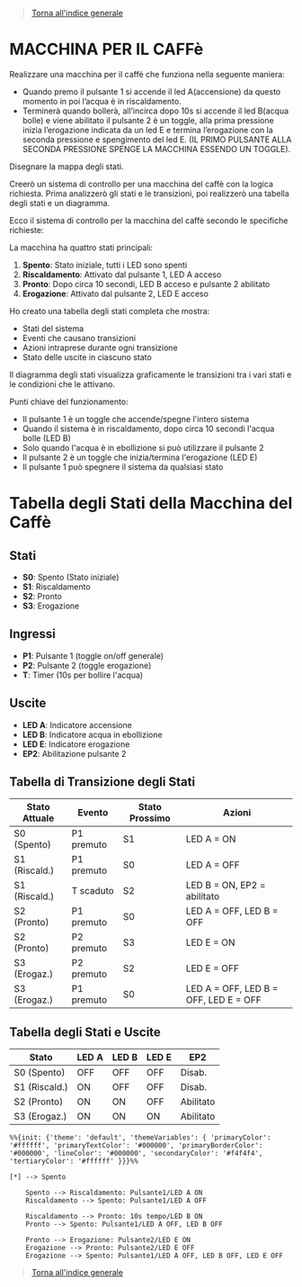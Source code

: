 >[Torna all'indice generale](index.md)

# **MACCHINA PER IL CAFFè**

Realizzare una macchina per il caffè che funziona nella seguente maniera:
- Quando premo il pulsante 1 si accende il led A(accensione) da questo momento in poi l’acqua è in riscaldamento.
- Terminerà quando bollerà, all’incirca dopo 10s si accende il led B(acqua bolle) e viene abilitato il pulsante 2 è un toggle, alla prima pressione inizia l’erogazione indicata da un led E e termina l’erogazione con la seconda pressione e spengimento del led E.
(IL PRIMO PULSANTE ALLA SECONDA PRESSIONE SPENGE LA MACCHINA ESSENDO UN TOGGLE).

Disegnare la mappa degli stati.

Creerò un sistema di controllo per una macchina del caffè con la logica richiesta. Prima analizzerò gli stati e le transizioni, poi realizzerò una tabella degli stati e un diagramma.

Ecco il sistema di controllo per la macchina del caffè secondo le specifiche richieste:

La macchina ha quattro stati principali:
1. **Spento**: Stato iniziale, tutti i LED sono spenti
2. **Riscaldamento**: Attivato dal pulsante 1, LED A acceso
3. **Pronto**: Dopo circa 10 secondi, LED B acceso e pulsante 2 abilitato
4. **Erogazione**: Attivato dal pulsante 2, LED E acceso

Ho creato una tabella degli stati completa che mostra:
- Stati del sistema
- Eventi che causano transizioni
- Azioni intraprese durante ogni transizione
- Stato delle uscite in ciascuno stato

Il diagramma degli stati visualizza graficamente le transizioni tra i vari stati e le condizioni che le attivano.

Punti chiave del funzionamento:
- Il pulsante 1 è un toggle che accende/spegne l'intero sistema
- Quando il sistema è in riscaldamento, dopo circa 10 secondi l'acqua bolle (LED B)
- Solo quando l'acqua è in ebollizione si può utilizzare il pulsante 2
- Il pulsante 2 è un toggle che inizia/termina l'erogazione (LED E)
- Il pulsante 1 può spegnere il sistema da qualsiasi stato

# Tabella degli Stati della Macchina del Caffè

## Stati
- **S0**: Spento (Stato iniziale)
- **S1**: Riscaldamento
- **S2**: Pronto
- **S3**: Erogazione

## Ingressi
- **P1**: Pulsante 1 (toggle on/off generale)
- **P2**: Pulsante 2 (toggle erogazione)
- **T**: Timer (10s per bollire l'acqua)

## Uscite
- **LED A**: Indicatore accensione
- **LED B**: Indicatore acqua in ebollizione
- **LED E**: Indicatore erogazione
- **EP2**: Abilitazione pulsante 2

## **Tabella di Transizione degli Stati**

| Stato Attuale | Evento      | Stato Prossimo | Azioni                           |
|---------------|-------------|----------------|----------------------------------|
| S0 (Spento)   | P1 premuto  | S1             | LED A = ON                       |
| S1 (Riscald.) | P1 premuto  | S0             | LED A = OFF                      |
| S1 (Riscald.) | T scaduto   | S2             | LED B = ON, EP2 = abilitato      |
| S2 (Pronto)   | P1 premuto  | S0             | LED A = OFF, LED B = OFF         |
| S2 (Pronto)   | P2 premuto  | S3             | LED E = ON                       |
| S3 (Erogaz.)  | P2 premuto  | S2             | LED E = OFF                      |
| S3 (Erogaz.)  | P1 premuto  | S0             | LED A = OFF, LED B = OFF, LED E = OFF |

## **Tabella degli Stati e Uscite**

| Stato         | LED A | LED B | LED E | EP2      |
|---------------|-------|-------|-------|----------|
| S0 (Spento)   | OFF   | OFF   | OFF   | Disab.   |
| S1 (Riscald.) | ON    | OFF   | OFF   | Disab.   |
| S2 (Pronto)   | ON    | ON    | OFF   | Abilitato|
| S3 (Erogaz.)  | ON    | ON    | ON    | Abilitato|

```mermaid
%%{init: {'theme': 'default', 'themeVariables': { 'primaryColor': '#ffffff', 'primaryTextColor': '#000000', 'primaryBorderColor': '#000000', 'lineColor': '#000000', 'secondaryColor': '#f4f4f4', 'tertiaryColor': '#ffffff' }}}%%

[*] --> Spento
    
    Spento --> Riscaldamento: Pulsante1/LED A ON
    Riscaldamento --> Spento: Pulsante1/LED A OFF
    
    Riscaldamento --> Pronto: 10s tempo/LED B ON
    Pronto --> Spento: Pulsante1/LED A OFF, LED B OFF
    
    Pronto --> Erogazione: Pulsante2/LED E ON
    Erogazione --> Pronto: Pulsante2/LED E OFF
    Erogazione --> Spento: Pulsante1/LED A OFF, LED B OFF, LED E OFF
```

>[Torna all'indice generale](index.md)
